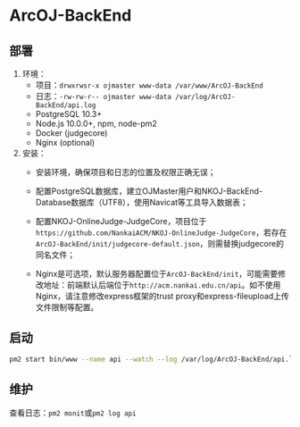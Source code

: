 # ArcOJ-BackEnd

## 部署

1. 环境：
   - 项目：`drwxrwsr-x ojmaster www-data /var/www/ArcOJ-BackEnd`
   - 日志：`-rw-rw-r-- ojmaster www-data /var/log/ArcOJ-BackEnd/api.log`
   - PostgreSQL 10.3+
   - Node.js 10.0.0+, npm, node-pm2
   - Docker (judgecore)
   - Nginx (optional)
2. 安装：
   - 安装环境，确保项目和日志的位置及权限正确无误；
   
   - 配置PostgreSQL数据库，建立OJMaster用户和NKOJ-BackEnd-Database数据库（UTF8），使用Navicat等工具导入数据表；
   
   - 配置NKOJ-OnlineJudge-JudgeCore，项目位于`https://github.com/NankaiACM/NKOJ-OnlineJudge-JudgeCore`，若存在`ArcOJ-BackEnd/init/judgecore-default.json`，则需替换judgecore的同名文件；
   
   - Nginx是可选项，默认服务器配置位于`ArcOJ-BackEnd/init`，可能需要修改地址：前端默认后端位于`http://acm.nankai.edu.cn/api`。如不使用Nginx，请注意修改express框架的trust proxy和express-fileupload上传文件限制等配置。

## 启动

```sh
pm2 start bin/www --name api --watch --log /var/log/ArcOJ-BackEnd/api.log
```

## 维护

查看日志：`pm2 monit`或`pm2 log api`

